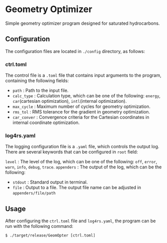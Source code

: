 # Geometry Optimizer

Simple geometry optimizer program designed for saturated hydrocarbons.

## Configuration

The configuration files are located in `./config` directory, as follows:

### ctrl.toml

The control file is a `.toml` file that contains input arguments to the program, containing the following fields:

- `path` : Path to the input file.
- `calc_type` : Calculation type, which can be one of the following: `energy`, `car`(cartesian optimization), `intl`(internal optimization).
- `max_cycle` : Maximum number of cycles for geometry optimization.
- `rms_tol` : RMS tolerance for the gradient in geometry optimization.
- `car_conver` : Convergence criteria for the Cartesian coordinates in internal coordinate optimization.

### log4rs.yaml

The logging configuration file is a `.yaml` file, which controls the output log. There are several keywords that can be configured in `root` field:

`level` : The level of the log, which can be one of the following: `off`, `error`, `warn`, `info`, `debug`, `trace`.
`appenders` : The output of the log, which can be the following:

- `stdout` : Standard output in terminal.
- `file` : Output to a file. The output file name can be adjusted in `appenders/file/path`

## Usage

After configuring the `ctrl.toml` file and `log4rs.yaml`, the program can be run with the following command:

```$ ./target/release/GeomOpter [ctrl.toml]```
